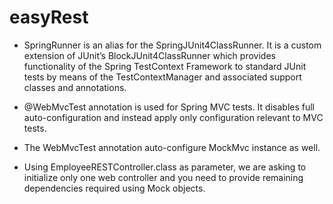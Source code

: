 # easyRest

- SpringRunner is an alias for the SpringJUnit4ClassRunner. It is a custom extension of JUnit’s BlockJUnit4ClassRunner which provides functionality of the Spring TestContext Framework to standard JUnit tests by means of the TestContextManager and associated support classes and annotations.

- @WebMvcTest annotation is used for Spring MVC tests. It disables full auto-configuration and instead apply only configuration relevant to MVC tests.

- The WebMvcTest annotation auto-configure MockMvc instance as well.

- Using EmployeeRESTController.class as parameter, we are asking to initialize only one web controller and you need to provide remaining dependencies required using Mock objects.
